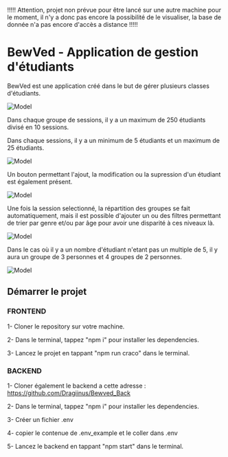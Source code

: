 !!!!! Attention, projet non prévue pour être lancé sur une autre machine pour le moment, il n'y a donc pas encore la possibilité de le visualiser, la base de donnée n'a pas encore d'accès a distance !!!!!

# BewVed - Application de gestion d'étudiants

BewVed est une application créé dans le but de gérer plusieurs classes d'étudiants.

![Model](https://github.com/Dragiinus/Img/blob/main/Capture%20d'%C3%A9cran%202024-03-30%20103755.png)

Dans chaque groupe de sessions, il y a un maximum de 250 étudiants divisé en 10 sessions.

Dans chaque sessions, il y a un minimum de 5 étudiants et un maximum de 25 étudiants.

![Model](https://github.com/Dragiinus/Img/blob/main/Capture%20d'%C3%A9cran%202024-03-30%20103805.png)

Un bouton permettant l'ajout, la modification ou la supression d'un étudiant est également présent.

![Model](https://github.com/Dragiinus/Img/blob/main/Capture%20d'%C3%A9cran%202024-03-30%20103823.png)

Une fois la session selectionné, la répartition des groupes se fait automatiquement, mais il est possible d'ajouter un ou des filtres permettant de trier par genre et/ou par âge pour avoir une disparité à ces niveaux là.

![Model](https://github.com/Dragiinus/Img/blob/main/Capture%20d'%C3%A9cran%202024-03-30%20103855.png)

Dans le cas où il y a un nombre d'étudiant n'etant pas un multiple de 5, il y aura un groupe de 3 personnes et 4 groupes de 2 personnes.

![Model](https://github.com/Dragiinus/Img/blob/main/Capture%20d'%C3%A9cran%202024-03-30%20104930.png)

## Démarrer le projet

### FRONTEND

1- Cloner le repository sur votre machine.

2- Dans le terminal, tappez "npm i" pour installer les dependencies.

3- Lancez le projet en tappant "npm run craco" dans le terminal. 


### BACKEND

1- Cloner également le backend a cette adresse : https://github.com/Dragiinus/Bewved_Back

2- Dans le terminal, tappez "npm i" pour installer les dependencies.

3- Créer un fichier .env

4- copier le contenue de .env_example et le coller dans .env

5- Lancez le backend en tappant "npm start" dans le terminal. 


